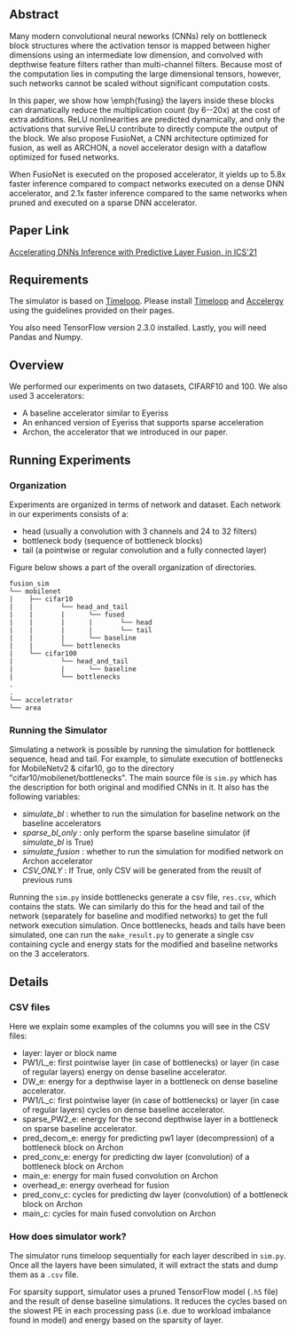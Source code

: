 ## Abstract

Many modern convolutional neural neworks (CNNs) rely on bottleneck block structures where the activation tensor is mapped between higher dimensions using an intermediate low dimension, and convolved with depthwise feature filters rather than multi-channel filters. Because most of the computation lies in computing the large dimensional tensors, however, such networks cannot be scaled without significant computation costs.

In this paper, we show how \emph{fusing} the layers inside these blocks can dramatically reduce the multiplication count (by 6--20x) at the cost of extra additions. ReLU nonlinearities are predicted dynamically, and only the activations that survive ReLU contribute to directly compute the output of the block. We also propose FusioNet, a CNN architecture optimized for fusion, as well as ARCHON, a novel accelerator design with a dataflow optimized for fused networks.

When FusioNet is executed on the proposed accelerator, it yields up to 5.8x faster inference compared to compact networks executed on a dense DNN accelerator, and 2.1x faster inference compared to the same networks when pruned and executed on a sparse DNN accelerator.

## Paper Link

[Accelerating DNNs Inference with Predictive Layer Fusion, in ICS'21](https://dl.acm.org/doi/10.1145/3447818.3460378)


## Requirements

The simulator is based on [Timeloop](https://github.com/NVlabs/timeloop). Please install [Timeloop](https://github.com/NVlabs/timeloop) and [Accelergy](https://github.com/Accelergy-Project/accelergy) using the guidelines provided on their pages.

You also need TensorFlow version 2.3.0 installed. Lastly, you will need Pandas and Numpy.


## Overview

We performed our experiments on two datasets, CIFARF10 and 100. We also used 3 accelerators:
* A baseline accelerator similar to Eyeriss
* An enhanced version of Eyeriss that supports sparse acceleration
* Archon, the accelerator that we introduced in our paper.



## Running Experiments

### Organization

Experiments are organized in terms of network and dataset. Each network in our experiments consists of a:
* head (usually a convolution with 3 channels and 24 to 32 filters)
* bottleneck body (sequence of bottleneck blocks)
* tail (a pointwise or regular convolution and a fully connected layer)
 
Figure below shows a part of the overall organization of directories.
```
fusion_sim
└── mobilenet
|    ├── cifar10
|    |       └── head_and_tail
|    |       |      └── fused
|    |       |      |       └── head
|    |       |      |       └── tail
|    |       |      └── baseline           
|    |       └── bottlenecks
|    └── cifar100
|            └── head_and_tail
|            |      └── baseline           
|            └── bottlenecks
.          
.    
└── acceletrator
└── area
```

### Running the Simulator

Simulating a network is possible by running the simulation for bottleneck sequence, head and tail. For example, to simulate execution of bottlenecks for MobileNetv2 & cifar10, go to the directory "cifar10/mobilenet/bottlenecks". The main source file is `sim.py` which has the description for both original and modified CNNs in it. It also has the following variables:
* *simulate_bl* : whether to run the simulation for baseline network on the baseline accelerators
* *sparse_bl_only* : only perform the sparse baseline simulator (if *simulate_bl* is True)
* *simulate_fusion* : whether to run the simulation for modified network on Archon accelerator
* *CSV_ONLY* : If True, only CSV will be generated from the reuslt of previous runs

Running the `sim.py` inside bottlenecks generate a csv file, `res.csv`, which contains the stats. We can similarly do this for the head and tail  of the network (separately for baseline and modified networks) to get the full network execution simulation. Once bottlenecks, heads and tails have been simulated, one can run the `make_result.py` to generate a single csv containing cycle and energy stats for the modified and baseline networks on the 3 accelerators.


## Details
### CSV files
Here we explain some examples of the columns you will see in the CSV files:
* layer: layer or block name
* PW1/L_e: first pointwise layer (in case of bottlenecks) or layer (in case of regular layers) energy on dense baseline accelerator.
* DW_e: energy for a depthwise layer in a bottleneck on dense baseline accelerator.
* PW1/L_c: first pointwise layer (in case of bottlenecks) or layer (in case of regular layers) cycles on dense baseline accelerator.
* sparse_PW2_e: energy for the second depthwise layer in a bottleneck on sparse baseline accelerator.
* pred_decom_e: energy for predicting pw1 layer (decompression) of a bottleneck block on Archon
* pred_conv_e: energy for predicting dw layer (convolution) of a bottleneck block on Archon
* main_e: energy for main fused convolution on Archon
* overhead_e: energy overhead for fusion 
* pred_conv_c: cycles for predicting dw layer (convolution) of a bottleneck block on Archon
* main_c: cycles for main fused convolution on Archon
 

### How does simulator work?
The simulator runs timeloop sequentially for each layer described in `sim.py`. Once all the layers have been simulated, it will extract the stats and dump them as a `.csv` file.

For sparsity support, simulator uses a pruned TensorFlow model (`.h5` file) and the result of dense baseline simulations. It reduces the cycles based on the slowest PE in each processing pass (i.e. due to workload imbalance found in model) and energy based on the sparsity of layer.
